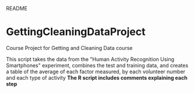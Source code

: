 README

# GettingCleaningDataProject
Course Project for Getting and Cleaning Data course

This script takes the data from the "Human Activity Recognition Using Smartphones" experiment, 
combines the test and training data, and creates a table of the average of each factor measured, 
by each volunteer number and each type of activity
**The R script includes comments explaining each step**

